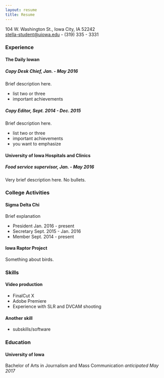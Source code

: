 ```yaml
---
layout: resume
title: Resume
---
```

104 W. Washington St., Iowa City, IA 52242  
[stella-student@uiowa.edu](mailto:stella-student@uiowa.edu) - (319) 335 - 3331

### Experience

#### The Daily Iowan
##### Copy Desk Chief, Jan. - May 2016
Brief description here.    

* list two or three
* important achievements

##### Copy Editor, Sept. 2014 - Dec. 2015
Brief description here.    

* list two or three
* important achievements
* you want to emphasize


#### University of Iowa Hospitals and Clinics
##### Food service supervisor, Jan. - May 2016 
Very brief description here. No bullets.  


### College Activities
#### Sigma Delta Chi
Brief explanation

* President Jan. 2016 - present
* Secretary Sept. 2015 - Jan. 2016
* Member  Sept. 2014 - present


#### Iowa Raptor Project
Something about birds.

### Skills
#### Video production
* FinalCut X
* Adobe Premiere
* Experience with SLR and DVCAM shooting

#### Another skill
* subskills/software

### Education
#### University of Iowa
Bachelor of Arts in Journalism and Mass Communication *anticipated May 2017* 

